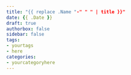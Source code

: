 ```yaml
---
title: "{{ replace .Name "-" " " | title }}"
date: {{ .Date }}
draft: true
authorbox: false
sidebar: false
tags:
- yourtags
- here
categories:
- yourcategoryhere
---
```

